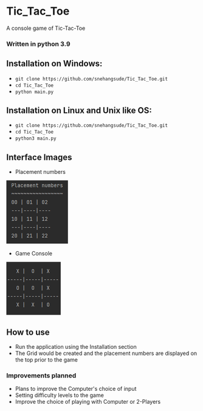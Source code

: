 # Tic_Tac_Toe
A console game of Tic-Tac-Toe

### Written in python 3.9 

## Installation on Windows:
* `git clone https://github.com/snehangsude/Tic_Tac_Toe.git`
* `cd Tic_Tac_Toe`
* `python main.py`

## Installation on Linux and Unix like OS:
* `git clone https://github.com/snehangsude/Tic_Tac_Toe.git`
* `cd Tic_Tac_Toe`
* `python3 main.py`

## Interface Images

* Placement numbers
<img src="images/TTT1.png">

* Game Console
<img src="images/TTT.png">


## How to use

* Run the application using the Installation section
* The Grid would be created and the placement numbers are displayed on the top prior to the game

### Improvements planned

* Plans to improve the Computer's choice of input
* Setting difficulty levels to the game
* Improve the choice of playing with Computer or 2-Players
